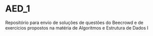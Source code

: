 # AED_1

Repositório para envio de soluções de questões do Beecrowd e de exercícios propostos na matéria de Algoritmos e Estrutura de Dados I
